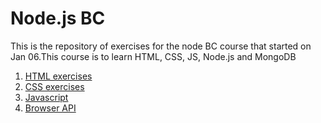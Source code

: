 # Node.js BC

This is the repository of exercises for the node BC course that started on Jan 06.This course is to learn HTML, CSS, JS, Node.js and MongoDB

1. [HTML exercises](html)
2. [CSS  exercises](css)
3. [Javascript](js)
4. [Browser API](browserapi)
